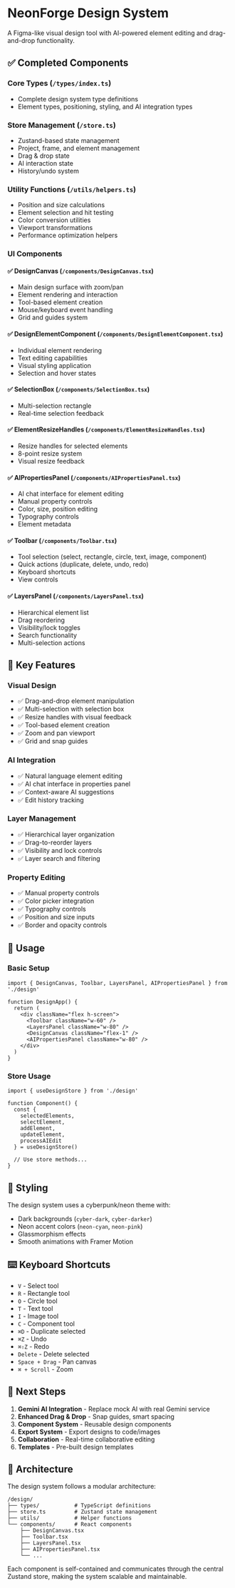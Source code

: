 # NeonForge Design System

A Figma-like visual design tool with AI-powered element editing and drag-and-drop functionality.

## ✅ Completed Components

### Core Types (`/types/index.ts`)
- Complete design system type definitions
- Element types, positioning, styling, and AI integration types

### Store Management (`/store.ts`)
- Zustand-based state management
- Project, frame, and element management
- Drag & drop state
- AI interaction state
- History/undo system

### Utility Functions (`/utils/helpers.ts`)
- Position and size calculations
- Element selection and hit testing
- Color conversion utilities
- Viewport transformations
- Performance optimization helpers

### UI Components

#### ✅ DesignCanvas (`/components/DesignCanvas.tsx`)
- Main design surface with zoom/pan
- Element rendering and interaction
- Tool-based element creation
- Mouse/keyboard event handling
- Grid and guides system

#### ✅ DesignElementComponent (`/components/DesignElementComponent.tsx`)
- Individual element rendering
- Text editing capabilities
- Visual styling application
- Selection and hover states

#### ✅ SelectionBox (`/components/SelectionBox.tsx`)
- Multi-selection rectangle
- Real-time selection feedback

#### ✅ ElementResizeHandles (`/components/ElementResizeHandles.tsx`)
- Resize handles for selected elements
- 8-point resize system
- Visual resize feedback

#### ✅ AIPropertiesPanel (`/components/AIPropertiesPanel.tsx`)
- AI chat interface for element editing
- Manual property controls
- Color, size, position editing
- Typography controls
- Element metadata

#### ✅ Toolbar (`/components/Toolbar.tsx`)
- Tool selection (select, rectangle, circle, text, image, component)
- Quick actions (duplicate, delete, undo, redo)
- Keyboard shortcuts
- View controls

#### ✅ LayersPanel (`/components/LayersPanel.tsx`)
- Hierarchical element list
- Drag reordering
- Visibility/lock toggles
- Search functionality
- Multi-selection actions

## 🎯 Key Features

### Visual Design
- ✅ Drag-and-drop element manipulation
- ✅ Multi-selection with selection box
- ✅ Resize handles with visual feedback
- ✅ Tool-based element creation
- ✅ Zoom and pan viewport
- ✅ Grid and snap guides

### AI Integration
- ✅ Natural language element editing
- ✅ AI chat interface in properties panel
- ✅ Context-aware AI suggestions
- ✅ Edit history tracking

### Layer Management
- ✅ Hierarchical layer organization
- ✅ Drag-to-reorder layers
- ✅ Visibility and lock controls
- ✅ Layer search and filtering

### Property Editing
- ✅ Manual property controls
- ✅ Color picker integration
- ✅ Typography controls
- ✅ Position and size inputs
- ✅ Border and opacity controls

## 🚀 Usage

### Basic Setup
```tsx
import { DesignCanvas, Toolbar, LayersPanel, AIPropertiesPanel } from './design'

function DesignApp() {
  return (
    <div className="flex h-screen">
      <Toolbar className="w-60" />
      <LayersPanel className="w-80" />
      <DesignCanvas className="flex-1" />
      <AIPropertiesPanel className="w-80" />
    </div>
  )
}
```

### Store Usage
```tsx
import { useDesignStore } from './design'

function Component() {
  const {
    selectedElements,
    selectElement,
    addElement,
    updateElement,
    processAIEdit
  } = useDesignStore()
  
  // Use store methods...
}
```

## 🎨 Styling

The design system uses a cyberpunk/neon theme with:
- Dark backgrounds (`cyber-dark`, `cyber-darker`)
- Neon accent colors (`neon-cyan`, `neon-pink`)
- Glassmorphism effects
- Smooth animations with Framer Motion

## ⌨️ Keyboard Shortcuts

- `V` - Select tool
- `R` - Rectangle tool
- `O` - Circle tool
- `T` - Text tool
- `I` - Image tool
- `C` - Component tool
- `⌘D` - Duplicate selected
- `⌘Z` - Undo
- `⌘⇧Z` - Redo
- `Delete` - Delete selected
- `Space + Drag` - Pan canvas
- `⌘ + Scroll` - Zoom

## 🔧 Next Steps

1. **Gemini AI Integration** - Replace mock AI with real Gemini service
2. **Enhanced Drag & Drop** - Snap guides, smart spacing
3. **Component System** - Reusable design components
4. **Export System** - Export designs to code/images
5. **Collaboration** - Real-time collaborative editing
6. **Templates** - Pre-built design templates

## 🎯 Architecture

The design system follows a modular architecture:

```
/design/
├── types/           # TypeScript definitions
├── store.ts         # Zustand state management
├── utils/           # Helper functions
└── components/      # React components
    ├── DesignCanvas.tsx
    ├── Toolbar.tsx
    ├── LayersPanel.tsx
    ├── AIPropertiesPanel.tsx
    └── ...
```

Each component is self-contained and communicates through the central Zustand store, making the system scalable and maintainable.
